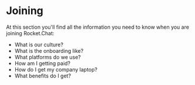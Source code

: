 # Joining

At this section you'll find all the information you need to know when you are joining Rocket.Chat: 

* What is our culture?
* What is the onboarding like? 
* What platforms do we use? 
* How am I getting paid?
* How do I get my company laptop?
* What benefits do I get?

